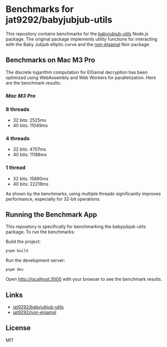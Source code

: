 # Benchmarks for jat9292/babyjubjub-utils

This repository contains benchmarks for the [babyjubjub-utils](https://github.com/jat9292/babyjubjub-utils) Node.js package. The original package implements utility functions for interacting with the Baby Jubjub elliptic curve and the [noir-elgamal](https://github.com/jat9292/noir-elgamal) Noir package.

## Benchmarks on Mac M3 Pro

The discrete logarithm computation for ElGamal decryption has been optimized using WebAssembly and Web Workers for parallelization. Here are the benchmark results:

### _Mac M3 Pro_

### 8 threads
- 32 bits: 2525ms
- 40 bits: 11049ms

### 4 threads
- 32 bits: 4707ms
- 40 bits: 11188ms

### 1 thread
- 32 bits: 15890ms
- 40 bits: 22218ms

As shown by the benchmarks, using multiple threads significantly improves performance, especially for 32-bit operations.

## Running the Benchmark App

This repository is specifically for benchmarking the babyjubjub-utils package. To run the benchmarks:

Build the project:
```bash
pnpm build
```

Run the development server:
```bash
pnpm dev
```

Open [http://localhost:3000](http://localhost:3000) with your browser to see the benchmark results.


## Links

- [jat9292/babyjubjub-utils](https://github.com/jat9292/babyjubjub-utils)
- [jat9292/noir-elgamal](https://github.com/jat9292/noir-elgamal)

## License

MIT